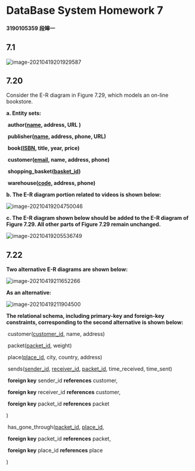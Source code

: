 # DataBase System Homework 7

#### 3190105359 段皞一

## **7.1**

![image-20210419201929587](C:\Users\lenovo\AppData\Roaming\Typora\typora-user-images\image-20210419201929587.png)

## **7.20**

Consider the E-R diagram in Figure 7.29, which models an on-line bookstore.

**a. Entity sets:**

​	**author(<u>name</u>, address, URL )**

​	**publisher(<u>name</u>, address, phone, URL)**

​	**book(<u>ISBN</u>, title, year, price)**

​	**customer(<u>email</u>, name, address, phone)**

​	**shopping_basket(<u>basket_id</u>)**

​	**warehouse(<u>code</u>, address, phone)**

**b. The E-R diagram portion related to videos is shown below:**

![image-20210419204750046](C:\Users\lenovo\AppData\Roaming\Typora\typora-user-images\image-20210419204750046.png)

**c. The E-R diagram shown below should be added to the E-R diagram of Figure 7.29. All other parts of Figure 7.29 remain unchanged.**

![image-20210419205536749](C:\Users\lenovo\AppData\Roaming\Typora\typora-user-images\image-20210419205536749.png)

## 7.22

**Two alternative E-R diagrams are shown below:**

![image-20210419211652266](C:\Users\lenovo\AppData\Roaming\Typora\typora-user-images\image-20210419211652266.png)

**As an alternative:**

![image-20210419211904500](C:\Users\lenovo\AppData\Roaming\Typora\typora-user-images\image-20210419211904500.png)

**The relational schema, including  primary-key and foreign-key constraints, corresponding to the second alternative is shown below:**

​	customer(<u>customer_id</u>, name, address)

​	packet(<u>packet_id</u>, weight)

​	place(<u>place_id</u>, city, country, address)

​	sends(<u>sender_id</u>, <u>receiver_id</u>, <u>packet_id</u>, time_received, time_sent)

​	**foreign key** sender_id **references** customer,

​	**foreign key** receiver_id **references** customer,

​	**foreign key** packet_id **references** packet

)

​	has_gone_through(<u>packet_id</u>, <u>place_id</u>, 

​	**foreign key** packet_id **references** packet,

​	**foreign key** place_id **references** place

)



